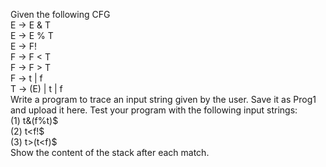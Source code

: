 Given the following CFG <br>
   <t>E -> E & T <br>
    E -> E % T <br>
    E -> F! <br>
    F -> F < T <br>
    F -> F > T <br>
    F -> t | f <br>
    T -> (E) | t | f <br>
Write a program to trace an input string given by the user. Save it as Prog1 and upload it here. Test your program with the following input strings: <br>
(1) t&(f%t)$ <br>
(2) t<f!$ <br>
(3) t>(t<f)$ <br>
Show the content of the stack after each match. 
